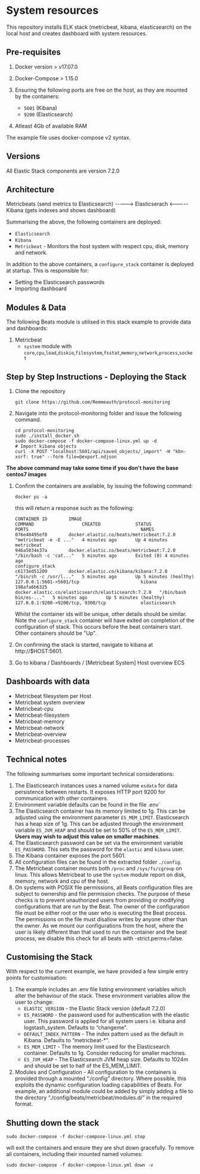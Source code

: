 # System resources

This repository installs ELK stack (metricbeat, kibana, elasticsearch) on the local host and creates dashboard with system resources.
 
## Pre-requisites

1. Docker version > v17.07.0
1. Docker-Compose > 1.15.0
1. Ensuring the following ports are free on the host, as they are mounted by the containers:

    - `5601` (Kibana)
    - `9200` (Elasticsearch)
    
1. Atleast 4Gb of available RAM

The example file uses docker-compose v2 syntax.


## Versions

All Elastic Stack components are version 7.2.0

## Architecture 

Metricbeats (send metrics to Elasticsearch) ----->  Elasticserach <----- Kibana (gets indexes and shows dashboard) 

Summarising the above, the following containers are deployed:

* `Elasticsearch`
* `Kibana`
* `Metricbeat` - Monitors the host system with respect cpu, disk, memory and network. 

In addition to the above containers, a `configure_stack` container is deployed at startup.  This is responsible for:

* Setting the Elasticsearch passwords
* Importing dashboard

## Modules & Data

The following Beats module is utilised in this stack example to provide data and dashboards:

1. Metricbeat
    - `system` module with `core`,`cpu`,`load`,`diskio`,`filesystem`,`fsstat`,`memory`,`network`,`process`,`socket`
    
## Step by Step Instructions - Deploying the Stack

1. Clone the repository


    ```shell
    git clone https://github.com/Remmeauth/protocol-monitoring
    ```

1. Navigate into the protocol-monitoring folder and issue the following command. 

    ```shell
    cd protocol-monitoring
    sudo ./install_docker.sh
    sudo docker-compose -f docker-compose-linux.yml up -d
    # Import kibana objects
    curl -X POST "localhost:5601/api/saved_objects/_import" -H "kbn-xsrf: true" --form file=@export.ndjson

    ```

**The above command may take some time if you don't have the base centos7 images**

1. Confirm the containers are available, by issuing the following command:
    
    ```shell
    docker ps -a
    ```

    this will return a response such as the following:

    ```shell
    CONTAINER ID        IMAGE                                                 COMMAND                  CREATED             STATUS                     PORTS                                          NAMES
    076e40495ef8        docker.elastic.co/beats/metricbeat:7.2.0              "metricbeat -e -E ..."   4 minutes ago       Up 4 minutes                                                              metricbeat
    946a5034e37a        docker.elastic.co/beats/metricbeat:7.2.0              "/bin/bash -c 'cat..."   5 minutes ago       Exited (0) 4 minutes ago                                                  configure_stack
    c6173ed51209        docker.elastic.co/kibana/kibana:7.2.0                 "/bin/sh -c /usr/l..."   5 minutes ago       Up 5 minutes (healthy)     127.0.0.1:5601->5601/tcp                       kibana
    198afa6b6325        docker.elastic.co/elasticsearch/elasticsearch:7.2.0   "/bin/bash bin/es-..."   5 minutes ago       Up 5 minutes (healthy)     127.0.0.1:9200->9200/tcp, 9300/tcp             elasticsearch
    ```
    
    Whilst the container ids will be unique, other details should be similar. Note the `configure_stack` container will have exited on completion of the configuration of stack.  This occurs before the beat containers start.  Other containers should be "Up".

1. On confirming the stack is started, navigate to kibana at http://$HOST:5601.

2. Go to kibana / Dashboards / [Metricbeat System] Host overview ECS


## Dashboards with data


* Metricbeat filesystem per Host
* Metricbeat system overview
* Metricbeat-cpu
* Metricbeat-filesystem
* Metricbeat-memory
* Metricbeat-network
* Metricbeat-overview
* Metricbeat-processes

## Technical notes

The following summarises some important technical considerations:

1. The Elasticsearch instances uses a named volume `esdata` for data persistence between restarts. It exposes HTTP port 9200 for communication with other containers. 
1. Environment variable defaults can be found in the file .env`
1. The Elasticsearch container has its memory limited to 1g. This can be adjusted using the environment parameter `ES_MEM_LIMIT`. Elasticsearch has a heap size of 1g. This can be adjusted through the environment variable `ES_JVM_HEAP` and should be set to 50% of the `ES_MEM_LIMIT`.  **Users may wish to adjust this value on smaller machines**.
1. The Elasticsearch password can be set via the environment variable `ES_PASSWORD`. This sets the password for the `elastic` and `kibana` user.
1. The Kibana container exposes the port 5601.
1. All configuration files can be found in the extracted folder `./config`.
1. The Metricbeat container mounts both `/proc` and `/sys/fs/cgroup` on linux.  This allows Metricbeat to use the `system` module report on disk, memory, network and cpu of the host. 
1. On systems with POSIX file permissions, all Beats configuration files are subject to ownership and file permission checks. The purpose of these checks is to prevent unauthorized users from providing or modifying configurations that are run by the Beat.  The owner of the configuration file must be either root or the user who is executing the Beat process. The permissions on the file must disallow writes by anyone other than the owner.  As we mount our configurations from the host, where the user is likely different than that used to run the container and the beat process, we disable this check for all beats with  -strict.perms=false.

## Customising the Stack

With respect to the current example, we have provided a few simple entry points for customisation:

1. The example includes an .env file listing environment variables which alter the behaviour of the stack.  These environment variables allow the user to change:
    * `ELASTIC_VERSION` - the Elastic Stack version (default 7.2.0) 
    * `ES_PASSWORD` - the password used for authentication with the elastic user. This password is applied for all system users i.e. kibana and logstash_system. Defaults to “changeme”.
    * `DEFAULT_INDEX_PATTERN` - The index pattern used as the default in Kibana. Defaults to “metricbeat-*”.
    * `ES_MEM_LIMIT` - The memory limit used for the Elasticsearch container. Defaults to 1g. Consider reducing for smaller machines.
    * `ES_JVM_HEAP` - The Elasticsearch JVM heap size. Defaults to 1024m and should be set to half of the ES_MEM_LIMIT.
1. Modules and Configuration - All configuration to the containers is provided through a mounted “./config” directory.  Where possible, this exploits the dynamic configuration loading capabilities of Beats. For example, an additional module could be added by simply adding a file to the directory “./config/beats/metricbeat/modules.d/” in the required format.

## Shutting down the stack

`sudo docker-compose -f docker-compose-linux.yml stop`

will exit the containers and ensure they are shut down gracefully. To remove all containers, including their mounted named volumes:

```shell
sudo docker-compose -f docker-compose-linux.yml down -v
```
